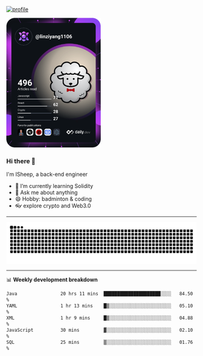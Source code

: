[![profile](https://user-images.githubusercontent.com/54968314/208005045-e4b42f3b-833d-4242-bfcc-e764865553a2.svg)](https://www.calligrapher.ai/)

<a href="https://app.daily.dev/linziyang1106"><img src="/devcard.png" width="250" alt="ISheep's Dev Card"/></a>

### Hi there 🐏

I'm ISheep, a back-end engineer

- 🔭 I’m currently learning Solidity
- 💬 Ask me about anything
- 😄 Hobby: badminton & coding
- 👓 explore crypto and Web3.0

-------

![](https://raw.githubusercontent.com/ISheepp/ISheepp/output/github-contribution-grid-snake.svg)

-------

📊 **Weekly development breakdown**
<!--START_SECTION:waka-->

```text
Java                20 hrs 11 mins  █████████████████████░░░░   84.50 %
YAML                1 hr 13 mins    █▒░░░░░░░░░░░░░░░░░░░░░░░   05.10 %
XML                 1 hr 9 mins     █▒░░░░░░░░░░░░░░░░░░░░░░░   04.88 %
JavaScript          30 mins         ▓░░░░░░░░░░░░░░░░░░░░░░░░   02.10 %
SQL                 25 mins         ▒░░░░░░░░░░░░░░░░░░░░░░░░   01.76 %
```

<!--END_SECTION:waka-->
